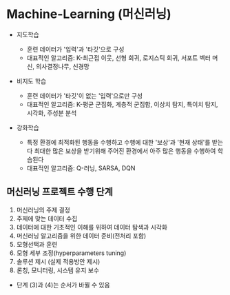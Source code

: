 # Machine-Learning (머신러닝)
+ 지도학습
  + 훈련 데이터가 '입력'과 '타깃'으로 구성
  + 대표적인 알고리즘: K-최근접 이웃, 선형 회귀, 로지스틱 회귀, 서포트 벡터 머신, 의사결정나무, 신경망

+ 비지도 학습
  + 훈련 데이터가 '타깃'이 없는 '입력'으로만 구성
  +  대표적인 알고리즘: K-평균 군집화, 계층적 군집합, 이상치 탐지, 특이치 탐지, 시각화, 주성분 분석

+ 강화학습
  + 특정 환경에 최적화된 행동을 수행하고 수행에 대한 '보상'과 '현재 상태'를 받는다 최대한 많은 보상을 받기위해 주어진 환경에서 아주 많은 행동을 수행하여 학습된다
  + 대표적인 알고리즘: Q-러닝, SARSA, DQN
## 머신러닝 프로젝트 수행 단계
1. 머신러닝의 주제 결정
2. 주제에 맞는 데이터 수집
3. 데이터에 대한 기초적인 이해를 위하여 데이터 탐색과 시각화
4. 머신러닝 알고리즘을 위한 데이터 준비(전처리 포함)
5. 모형선택과 훈련
6. 모형 세부 조정(hyperparameters tuning)
7. 솔루션 제시 (실제 적용방안 제시)
8. 론칭, 모니터링, 시스템 유지 보수
+ 단계 (3)과 (4)는 순서가 바뀔 수 있음
